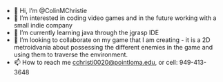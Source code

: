 - 👋 Hi, I’m @ColinMChristie
- 👀 I’m interested in coding video games and in the future working with a small indie company
- 🌱 I’m currently learning java through the jgrasp IDE
- 💞️ I’m looking to collaborate on my game that I am creating - it is a 2D metroidvania about possessing the different enemies in the game and using them to traverse the environment.
- 📫 How to reach me cchristi0020@pointloma.edu, or cell: 949-413-3648

<!---
ColinMChristie/ColinMChristie is a ✨ special ✨ repository because its `README.md` (this file) appears on your GitHub profile.
You can click the Preview link to take a look at your changes.
--->
